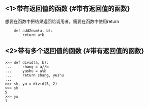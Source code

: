 ## &lt;1&gt;带有返回值的函数 {#带有返回值的函数}

想要在函数中把结果返回给调用者，需要在函数中使用return

```
    def add2num(a, b):
        return a+b
```

## &lt;2&gt;带有多个返回值的函数 {#带有返回值的函数}

```
>>> def divid(a, b):
...     shang = a//b
...     yushu = a%b 
...     return shang, yushu
...
>>> sh, yu = divid(5, 2)
>>> sh
5
>>> yu
1
```




